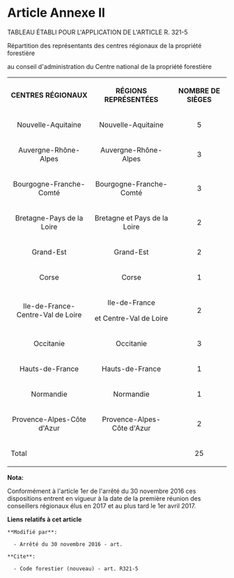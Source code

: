 # Article Annexe II

TABLEAU ÉTABLI POUR L'APPLICATION DE L'ARTICLE R. 321-5

Répartition des représentants des centres régionaux de la propriété forestière 

au conseil d'administration du Centre national de la propriété forestière 

<table>
  <tbody>
    <tr>
      <th>

CENTRES RÉGIONAUX 

</th>
      <th>

RÉGIONS REPRÉSENTÉES 

</th>
      <th>

NOMBRE DE SIÈGES 

</th>
    </tr>
    <tr>
      <td align="center" valign="middle">

Nouvelle-Aquitaine 

</td>
      <td align="center" valign="middle">

Nouvelle-Aquitaine 

</td>
      <td valign="middle" align="center">

5 

</td>
    </tr>
    <tr>
      <td align="center" valign="middle">

Auvergne-Rhône-Alpes 

</td>
      <td valign="middle" align="center">

Auvergne-Rhône-Alpes 

</td>
      <td valign="middle" align="center">

3 

</td>
    </tr>
    <tr>
      <td valign="middle" align="center">

Bourgogne-Franche-Comté 

</td>
      <td align="center" valign="middle">

Bourgogne-Franche-Comté 

</td>
      <td valign="middle" align="center">

3 

</td>
    </tr>
    <tr>
      <td align="center" valign="middle">

Bretagne-Pays de la Loire 

</td>
      <td align="center" valign="middle">

Bretagne et Pays de la Loire 

</td>
      <td valign="middle" align="center">

2 

</td>
    </tr>
    <tr>
      <td align="center" valign="middle">

Grand-Est 

</td>
      <td valign="middle" align="center">

Grand-Est 

</td>
      <td valign="middle" align="center">

2 

</td>
    </tr>
    <tr>
      <td align="center" valign="middle">

Corse 

</td>
      <td valign="middle" align="center">

Corse 

</td>
      <td align="center" valign="middle">

1 

</td>
    </tr>
    <tr>
      <td align="center" valign="middle">

Ile-de-France-Centre-Val de Loire 

</td>
      <td align="center" valign="middle">

Ile-de-France 

et Centre-Val de Loire 

</td>
      <td valign="middle" align="center">

2 

</td>
    </tr>
    <tr>
      <td valign="middle" align="center">

Occitanie 

</td>
      <td align="center" valign="middle">

Occitanie 

</td>
      <td align="center" valign="middle">

3 

</td>
    </tr>
    <tr>
      <td valign="middle" align="center">

Hauts-de-France 

</td>
      <td valign="middle" align="center">

Hauts-de-France 

</td>
      <td valign="middle" align="center">

1 

</td>
    </tr>
    <tr>
      <td valign="middle" align="center">

Normandie 

</td>
      <td align="center" valign="middle">

Normandie 

</td>
      <td align="center" valign="middle">

1 

</td>
    </tr>
    <tr>
      <td valign="middle" align="center">

Provence-Alpes-Côte d'Azur 

</td>
      <td valign="middle" align="center">

Provence-Alpes-Côte d'Azur 

</td>
      <td valign="middle" align="center">

2 

</td>
    </tr>
    <tr>
      <td colspan="2" valign="middle" align="left">

Total 

</td>
      <td valign="middle" align="center">

25

</td>
    </tr>
  </tbody>
</table>

**Nota:**

Conformément à l'article 1er de l'arrêté du 30 novembre 2016 ces dispositions entrent en vigueur à la date de la première
réunion des conseillers régionaux élus en 2017 et au plus tard le 1er avril 2017.

**Liens relatifs à cet article**

	**Modifié par**:

	  - Arrêté du 30 novembre 2016 - art.

	**Cite**:

	  - Code forestier (nouveau) - art. R321-5

